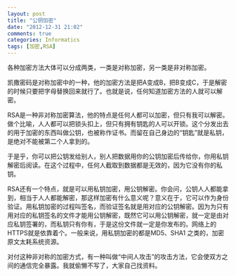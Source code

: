 ```yaml
---
layout: post
title: "公钥加密"
date: "2012-12-31 21:02"
comments: true
categories: Informatics
tags: [加密,RSA]
---
```

各种加密方法大体可以分成两类，一类是对称加密，另一类是非对称加密。

凯撒密码是对称加密中的一种，他的加密方法是把A变成B，把B变成C，于是解密的时候只要把字母替换回来就行了。也就是说，任何知道加密方法的人就可以解密。

RSA是一种非对称加密算法，他的特点是任何人都可以加密，但只有我可以解密。做个比喻，人人都可以把锁头扣上，但只有拥有钥匙的人可以开锁。这个分发出去的用于加密的东西叫做公钥，也被称作证书。而留在自己身边的“钥匙”就是私钥，是绝对不能被第二个人拿到的。

于是乎，你可以把公钥发给别人，别人把数据用你的公钥加密后传给你，你用私钥解密后阅读。在这个过程中，任何人截取到数据都是无效的，因为它没有你的私钥。

RSA还有一个特点，就是可以用私钥加密，用公钥解密。你会问，公钥人人都能拿到，相当于人人都能解密，那这样加密有什么意义呢？意义在于，它可以作为身份验证。用私钥加密的过程叫签名，而验证签名就是用对应的公钥解密。因为为只有用对应的私钥签名的文件才能用公钥解密，既然它可以用公钥解密，就一定是由对应私钥签署的，而私钥只有你有，于是这份文件就一定是你发布的。网络上的HTTPS就是依靠着个。一般来说，用私钥加密的都是MD5、SHA1 之类的，加密原文太耗系统资源。

对付这种非对称的加密方式，有一种叫做“中间人攻击”的攻击方法，它会使双方之间的通信完全暴露。我就偷懒不写了，大家自己找资料。

